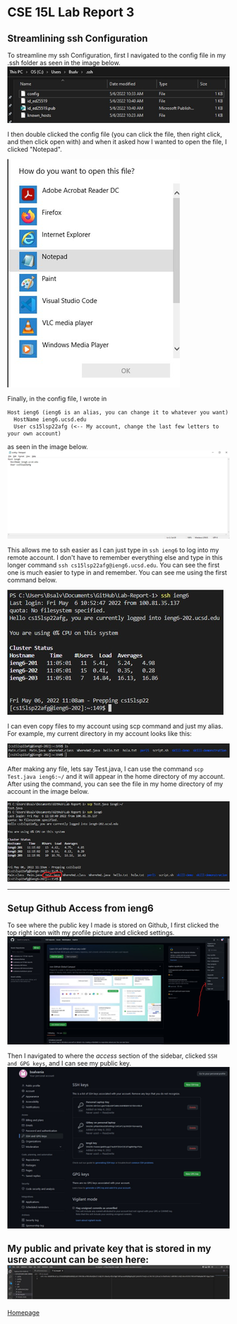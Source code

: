 # **CSE 15L Lab Report 3**

## **Streamlining ssh Configuration**
To streamline my ssh Configuration, first I navigated to the config file in my .ssh folder as seen in the image below. 
![Image](configFile.jpg)

I then double clicked the config file (you can click the file, then right click, and then click open with) and when it asked how I wanted to open the file, I clicked "Notepad". 

![Image](configFileNotepad.jpg) 

Finally, in the config file, I wrote in 
```
Host ieng6 (ieng6 is an alias, you can change it to whatever you want)
  HostName ieng6.ucsd.edu
  User cs15lsp22afg (<-- My account, change the last few letters to your own account)
```
as seen in the image below. 
![Image](configFileNotepadEdit.jpg)

This allows me to ssh easier as I can just type in ```ssh ieng6```
to log into my remote account. I don't have to remember everything else and type in this longer command ```ssh cs15lsp22afg@ieng6.ucsd.edu```. You can see the first one is much easier to type in and remember. You can see me using the first command below.

![Image](sshWithAlias.jpg)

I can even copy files to my account using scp command and just my alias. For example, my current directory in my account looks like this:

![Image](currentDirectory.jpg)

After making any file, lets say Test.java, I can use the command ```scp Test.java ieng6:~/``` and it will appear in the home directory of my account. After using the command, you can see the file in my home directory of my account in the image below.

![Image](postDirectory.jpg)

---
## Setup Github Access from ieng6
To see where the public key I made is stored on Github, I first clicked the top right icon with my profile picture and clicked settings. 
![Image](githubStart.jpg)

Then I navigated to where the *access* section of the sidebar, clicked ```SSH and GPG keys```, and I can see my public key.
![Image](githubAccess.jpg)

My public and private key that is stored in my usre account can be seen here: 
![Image](privateKey.jpg)
 ---
 [Homepage](https://bsalvania.github.io/cse-15l-lab-reports/index.html)